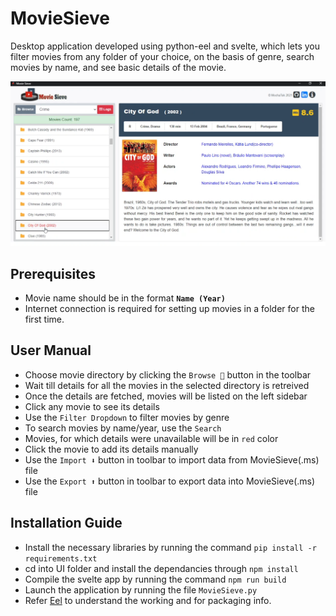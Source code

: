 # MovieSieve

Desktop application developed using python-eel and svelte, which lets you filter movies from any folder of your choice, on the basis of genre, search movies by name, and see basic details of the movie.

![MovieSieve](https://github.com/mochatek/MovieSieve/blob/master/Screenshot.PNG)

## Prerequisites

- Movie name should be in the format **`Name (Year)`**
- Internet connection is required for setting up movies in a folder for the first time.

## User Manual

- Choose movie directory by clicking the `Browse 📁` button in the toolbar
- Wait till details for all the movies in the selected directory is retreived
- Once the details are fetched, movies will be listed on the left sidebar
- Click any movie to see its details
- Use the `Filter Dropdown` to filter movies by genre
- To search movies by name/year, use the `Search `
- Movies, for which details were unavailable will be in `red` color
- Click the movie to add its details manually
- Use the `Import ⬇️` button in toolbar to import data from MovieSieve(.ms) file
- Use the `Export ⬆️` button in toolbar to export data into MovieSieve(.ms) file

## Installation Guide

- Install the necessary libraries by running the command `pip install -r requirements.txt`
- cd into UI folder and install the dependancies through `npm install`
- Compile the svelte app by running the command `npm run build`
- Launch the application by running the file `MovieSieve.py`
- Refer [Eel](https://github.com/ChrisKnott/Eel) to understand the working and for packaging info.
